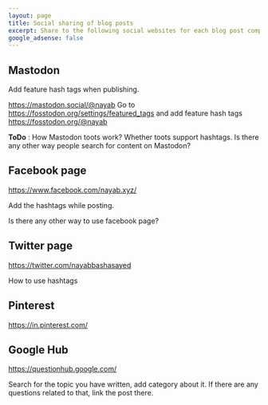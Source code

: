 ```yaml
---
layout: page
title: Social sharing of blog posts
excerpt: Share to the following social websites for each blog post completion.
google_adsense: false
---
```

## Mastodon
Add feature hash tags when publishing.

https://mastodon.social/@nayab
Go to https://fosstodon.org/settings/featured_tags and add feature hash tags
https://fosstodon.org/@nayab

**ToDo** : How Mastodon toots work? Whether toots support hashtags. Is there any other way people search for content on Mastodon?

## Facebook page
https://www.facebook.com/nayab.xyz/

Add the hashtags while posting.

Is there any other way to use facebook page?

## Twitter page
https://twitter.com/nayabbashasayed

How to use hashtags

## Pinterest
https://in.pinterest.com/

## Google Hub
https://questionhub.google.com/

Search for the topic you have written, add category about it. If there are any questions related to that, link the post there.
